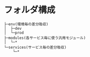 # フォルダ構成

```
├─env(環境毎の差分吸収)
│  ├─dev
│  └─prod
├─modules(各サービス毎に使う汎用モジュール)
│  └─*
└─services(サービス毎の差分吸収)
    └─*
```

# 